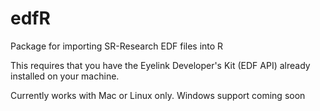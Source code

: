 # edfR
Package for importing SR-Research EDF files into R

This requires that you have the Eyelink Developer's Kit (EDF API) already installed on your machine. 

Currently works with Mac or Linux only. Windows support coming soon
